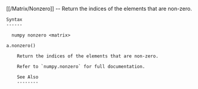 [[/Matrix/Nonzero]] --     Return the indices of the elements that are non-zero.

~~~
Syntax
------

  numpy nonzero <matrix>

a.nonzero()

    Return the indices of the elements that are non-zero.

    Refer to `numpy.nonzero` for full documentation.

    See Also
    --------
~~~
